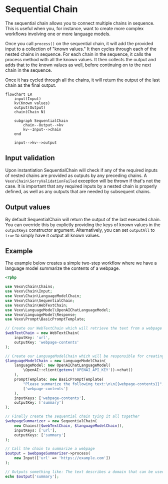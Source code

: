 # Sequential Chain

The sequential chain allows you to connect multiple chains in sequence. This is useful when you, for instance, want to create more complex workflows involving one or more language models.

Once you call `process()` on the sequential chain, it will add the provided input to a collection of "known values." It then cycles through each of the nested chains in sequence. For each chain in the sequence, it calls the process method with all the known values. It then collects the output and adds that to the known values as well, before continuing on to the next chain in the sequence.

Once it has cycled through all the chains, it will return the output of the last chain as the final output.

```mermaid
flowchart LR
    input(Input)
    kv(Known values)
    output(Output)
    chain(Chain N)

    subgraph SequentialChain
        chain--Output-->kv
        kv--Input-->chain
    end

    input-->kv-->output
```

## Input validation

Upon instantiation SequentialChain will check if any of the required inputs of nested chains are provided as outputs by any preceding chains. A `Vexo\Chain\SorryValidationFailed` exception will be thrown if that's not the case. It is important that any required inputs by a nested chain is properly defined, as well as any outputs that are needed by subsequent chains.

## Output values

By default SequentialChain will return the output of the last executed chain. You can override this by explictly providing the keys of known values in the `outputKeys` constructor argument. Alternatively, you can set `outputAll` to `true` to simply have it output all known values.

## Example

The example below creates a simple two-step workflow where we have a language model summarize the contents of a webpage.

```php
<?php

use Vexo\Chain\Chains;
use Vexo\Chain\Input;
use Vexo\Chain\LanguageModelChain;
use Vexo\Chain\SequentialChain;
use Vexo\Chain\WebTextChain;
use Vexo\LanguageModel\OpenAIChatLanguageModel;
use Vexo\LanguageModel\Response;
use Vexo\Prompt\BasicPromptTemplate;

// Create our WebTextChain which will retrieve the text from a webpage
$webTextChain = new WebTextChain(
    inputKey: 'url',
    outputKey: 'webpage-contents'
);

// Create our LanguageModelChain which will be responsible for creating the summary
$languageModelChain = new LanguageModelChain(
    languageModel: new OpenAIChatLanguageModel(
        \OpenAI::client(getenv('OPENAI_API_KEY'))->chat()
    ),
    promptTemplate: new BasicPromptTemplate(
        "Please summarize the following text:\n\n{{webpage-contents}}",
        ['webpage-contents']
    ),
    inputKeys: ['webpage-contents'],
    outputKey: ['summary']
);

// Finally create the sequential chain tying it all together
$webpageSummarizer = new SequentialChain(
    new Chains([$webTextChain, $languageModelChain]),
    inputKeys: ['url'],
    outputKeys: ['summary']
);

// Call the chain to summarize a webpage
$output = $webpageSummarizer->process(
    new Input(['url' => 'https://example.com'])
);

// Outputs something like: The text describes a domain that can be used in illustrative...
echo $output['summary'];
```
